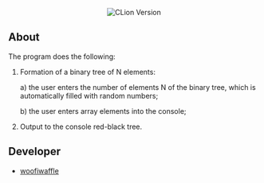 <p align = "center">
  <img src = "https://img.shields.io/badge/Engine-CLion%202022.2.3-green" alt = "CLion Version">
</p>

## About

The program does the following:

1. Formation of a binary tree of N elements:

   a) the user enters the number of elements N of the binary tree, which is automatically filled with random numbers;

   b) the user enters array elements into the console;

2. Output to the console red-black tree. 

## Developer

*  [woofiwaffle](https://github.com/woofiwaffle)
